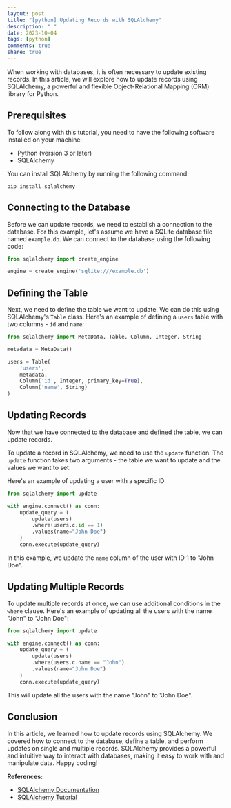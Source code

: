 ```yaml
---
layout: post
title: "[python] Updating Records with SQLAlchemy"
description: " "
date: 2023-10-04
tags: [python]
comments: true
share: true
---
```


When working with databases, it is often necessary to update existing records. In this article, we will explore how to update records using SQLAlchemy, a powerful and flexible Object-Relational Mapping (ORM) library for Python.

## Prerequisites

To follow along with this tutorial, you need to have the following software installed on your machine:

- Python (version 3 or later)
- SQLAlchemy

You can install SQLAlchemy by running the following command:

```shell
pip install sqlalchemy
```

## Connecting to the Database

Before we can update records, we need to establish a connection to the database. For this example, let's assume we have a SQLite database file named `example.db`. We can connect to the database using the following code:

```python
from sqlalchemy import create_engine

engine = create_engine('sqlite:///example.db')
```

## Defining the Table

Next, we need to define the table we want to update. We can do this using SQLAlchemy's `Table` class. Here's an example of defining a `users` table with two columns - `id` and `name`:

```python
from sqlalchemy import MetaData, Table, Column, Integer, String

metadata = MetaData()

users = Table(
    'users',
    metadata,
    Column('id', Integer, primary_key=True),
    Column('name', String)
)
```

## Updating Records

Now that we have connected to the database and defined the table, we can update records.

To update a record in SQLAlchemy, we need to use the `update` function. The `update` function takes two arguments - the table we want to update and the values we want to set.

Here's an example of updating a user with a specific ID:

```python
from sqlalchemy import update

with engine.connect() as conn:
    update_query = (
        update(users)
        .where(users.c.id == 1)
        .values(name="John Doe")
    )
    conn.execute(update_query)
```

In this example, we update the `name` column of the user with ID 1 to "John Doe".

## Updating Multiple Records

To update multiple records at once, we can use additional conditions in the `where` clause. Here's an example of updating all the users with the name "John" to "John Doe":

```python
from sqlalchemy import update

with engine.connect() as conn:
    update_query = (
        update(users)
        .where(users.c.name == "John")
        .values(name="John Doe")
    )
    conn.execute(update_query)
```

This will update all the users with the name "John" to "John Doe".

## Conclusion

In this article, we learned how to update records using SQLAlchemy. We covered how to connect to the database, define a table, and perform updates on single and multiple records. SQLAlchemy provides a powerful and intuitive way to interact with databases, making it easy to work with and manipulate data. Happy coding!

**References:**

- [SQLAlchemy Documentation](https://docs.sqlalchemy.org/)
- [SQLAlchemy Tutorial](https://www.tutorialspoint.com/sqlalchemy/index.htm)